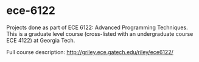 # ece-6122
Projects done as part of ECE 6122: Advanced Programming Techniques. This is a graduate level course (cross-listed with an undergraduate course ECE 4122) at Georgia Tech.

Full course description: http://griley.ece.gatech.edu/riley/ece6122/
